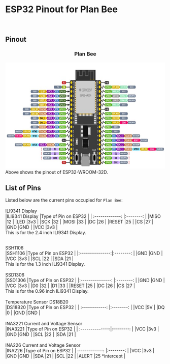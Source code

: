 # ESP32 Pinout for Plan Bee
<br/>


## Pinout
<h3 align="center">Plan Bee</h3>
<div align="center">
  <a href="https://github.com/charutomo/Plan-Bee-">
    <img src="image/pinout.jpg" alt="pinout" width="786" height="333">
  </a>
</div>
Above shows the pinout of ESP32-WROOM-32D.
<br/>

## List of Pins
Listed below are the current pins occupied for `Plan Bee`: <br/>
<br/>
ILI9341 Display
<br/>
|ILI9341 Display	|Type of Pin on ESP32 |
| :-------------:	|:--------:		    |
|MISO			|12	 	          |
|LED			|3v3		          |
|SCK			|32	     		    |
|MOSI			|33			    |
|DC			|26	     		    |
|RESET		|25			    |
|CS			|27			    |
|GND			|GND       		    |
|VCC			|3v3	       	    |
<br/>
This is for the 2.4 inch ILI9341 Display.
<br/>

<br/>
SSH1106
<br/>
|SSH1106		|Type of Pin on ESP32 	|
|:---------------:|:--------:	 	|
|GND		|GND       		|
|VCC		|3v3	 	      |
|SCL		|22	     		|
|SDA		|21			|
<br/>
This is for the 1.3 inch ILI9341 Display.
<br/>

<br/>
SSD1306
<br/>
|SSD1306		|Type of Pin on ESP32	    |
|:---------------:	|:--------:	 	    |
|GND		|GND       		    |
|VCC		|3v3	 	          |
|D0		|32	     		    |
|D1		|33			    |
|RESET	|25		     	    |
|DC		|26			    |
|CS		|27			    |
<br/>
This is for the 0.96 inch ILI9341 Display.
<br/>

<br/>
Temperature Sensor DS18B20
<br/>
|DS18B20		|Type of Pin on ESP32 |
| :------------:	|:--------:	 |
|VCC			|5V	 	 |
|DQ			|0	       |
|GND			|GND       	 |
<br/>

<br/>
INA3221 Current and Voltage Sensor
<br/>
|INA3221		|Type of Pin on ESP32 |
| :--------------:|:--------:		    |
|VCC			|3v3	 	          |
|GND			|GND       		    |
|SCL			|22	     		    |
|SDA			|21			    |
<br/>

<br/>
INA226 Current and Voltage Sensor
<br/>
|INA226		|Type of Pin on ESP32 |
| :------------:	|:--------:		    |
|VCC			|3v3	 	          |
|GND			|GND       		    |
|SDA			|21			    |
|SCL			|22	     		    |
|ALERT		|25 *intercept	    |
<br/>


